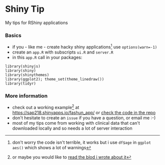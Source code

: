 # Shiny Tip

My tips for RShiny applications

### Basics
* if you - like me - create hacky shiny applications[^1] use `options(warn=-1)`
* create an `app.R` with subscripts `ui.R` and `server.R`
* in this `app.R` call in your packages:
```
library(shinyjs)
library(shiny)
library(shinythemes)
library(ggplot2); theme_set(theme_linedraw())
library(tidyr)
```

### More information
* check out a working example[^2] at https://sap218.shinyapps.io/fashun_app/ or [check the code in the repo](https://github.com/sap218/fashun "fashun github repository") 
* don't hesitate to create an `issue` if you have a question, or email me :-) 
* most of my tips come from working with clinical data that can't downloaded locally and so needs a lot of server interaction


[^1]: don't worry the code isn't terrible, it works but i use `df$age` in `ggplot aes()` which shows a lot of warnings
[^2]: or maybe you would like to [read the blod i wrote about it](https://sap218.github.io/fashun/ "my blog of fashun")  
